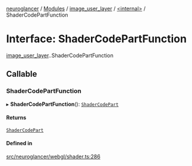[neuroglancer](../README.md) / [Modules](../modules.md) / [image\_user\_layer](../modules/image_user_layer.md) / [<internal\>](../modules/image_user_layer._internal_.md) / ShaderCodePartFunction

# Interface: ShaderCodePartFunction

[image_user_layer](../modules/image_user_layer.md).[<internal>](../modules/image_user_layer._internal_.md).ShaderCodePartFunction

## Callable

### ShaderCodePartFunction

▸ **ShaderCodePartFunction**(): [`ShaderCodePart`](../modules/image_user_layer._internal_.md#shadercodepart)

#### Returns

[`ShaderCodePart`](../modules/image_user_layer._internal_.md#shadercodepart)

#### Defined in

[src/neuroglancer/webgl/shader.ts:286](https://github.com/ActiveBrainAtlas2/neuroglancer/blob/540617bc/src/neuroglancer/webgl/shader.ts#L286)
